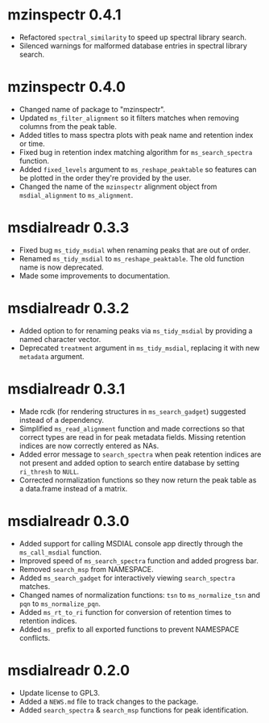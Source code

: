 # mzinspectr 0.4.1

* Refactored `spectral_similarity` to speed up spectral library search.
* Silenced warnings for malformed database entries in spectral library search.

# mzinspectr 0.4.0

* Changed name of package to "mzinspectr".
* Updated `ms_filter_alignment` so it filters matches when removing columns from the peak table.
* Added titles to mass spectra plots with peak name and retention index or time.
* Fixed bug in retention index matching algorithm for `ms_search_spectra` function.
* Added `fixed_levels` argument to `ms_reshape_peaktable` so features can be plotted in the order they're provided by the user.
* Changed the name of the `mzinspectr` alignment object from `msdial_alignment` to `ms_alignment`.

# msdialreadr 0.3.3

* Fixed bug `ms_tidy_msdial` when renaming peaks that are out of order.
* Renamed `ms_tidy_msdial` to `ms_reshape_peaktable`. The old function name is now deprecated.
* Made some improvements to documentation.

# msdialreadr 0.3.2

* Added option to for renaming peaks via `ms_tidy_msdial` by providing a named character vector.
* Deprecated `treatment` argument in `ms_tidy_msdial`, replacing it with new `metadata` argument.

# msdialreadr 0.3.1

* Made rcdk (for rendering structures in `ms_search_gadget`) suggested instead of
a dependency.
* Simplified `ms_read_alignment` function and made corrections so that correct
types are read in for peak metadata fields. Missing retention indices are now
correctly entered as NAs.
* Added error message to `search_spectra` when peak retention indices are not
present and added option to search entire database by setting `ri_thresh` to `NULL`.
* Corrected normalization functions so they now return the peak table as a
data.frame instead of a matrix.

# msdialreadr 0.3.0

* Added support for calling MSDIAL console app directly through the `ms_call_msdial` function.
* Improved speed of `ms_search_spectra` function and added progress bar.
* Removed `search_msp` from NAMESPACE.
* Added `ms_search_gadget` for interactively viewing `search_spectra` matches.
* Changed names of normalization functions: `tsn` to `ms_normalize_tsn` and
`pqn` to `ms_normalize_pqn`.
* Added `ms_rt_to_ri` function for conversion of retention times to retention indices.
* Added `ms_` prefix to all exported functions to prevent NAMESPACE conflicts.

# msdialreadr 0.2.0

* Update license to GPL3.
* Added a `NEWS.md` file to track changes to the package.
* Added `search_spectra` & `search_msp` functions for peak identification.
